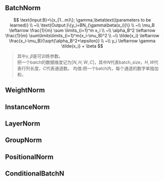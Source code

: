 ## BatchNorm
$$
\text{Input:B}=\{x_{1...m}\};
\gamma,\beta\text{(parameters to be learned)} \\
~\\
\text{Output:}\{y_i=BN_{\gamma\beta(x_i)}\} \\
~\\
\mu_B \leftarrow \frac{1}{m} \sum \limits_{i=1}^m x_i \\
~\\
\alpha_B^2 \leftarrow \frac{1}{m} \sum\limits\limits_{i=1}^m(x_i-\mu_B)^2 \\
~\\
\tilde{x_i} \leftarrow \frac{x_i-\mu_B}{\sqrt{\alpha_B^2+\epsilon}} \\
~\\
y_i \leftarrow \gamma \tilde{x_i} + \beta
$$
>其中$\gamma,\beta$是可训练参数。  
>把一个batch的数据维度记为$[N,H,W,C]$，其中$N$代表batch_size，$H,W$代表行列长度，$C$代表通道数。
> 均值:把一个batch内，每个通道的数字单独加和，


## WeightNorm

## InstanceNorm

## LayerNorm

## GroupNorm

## PositionalNorm

## ConditionalBatchN
